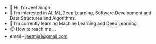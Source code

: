 - 👋 Hi, I’m Jeet Singh
- 👀 I’m interested in AI, ML,Deep Learning, Software Development and Data Structures and Algorithms.
- 🌱 I’m currently learning Machine Learning and Deep Learning
- 📫 How to reach me ...
- email - jeetmia1@gmail.com

<!---
jeetsingh89/jeetsingh89 is a ✨ special ✨ repository because its `README.md` (this file) appears on your GitHub profile.
You can click the Preview link to take a look at your changes.
--->
